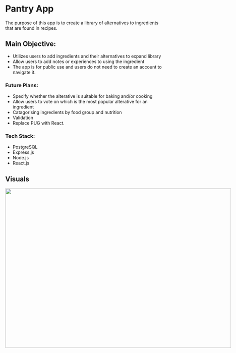 # Pantry App

The purpose of this app is to create a library of alternatives to ingredients that are found in recipes.

## Main Objective:
  - Utilizes users to add ingredients and their alternatives to expand library
  - Allow users to add notes or experiences to using the ingredient
  - The app is for public use and users do not need to create an account to navigate it.

### Future Plans:
  - Specify whether the alterative is suitable for baking and/or cooking
  - Allow users to vote on which is the most popular alterative for an ingredient
  - Catagorising ingredients by food group and nutrition
  - Validation
  - Replace PUG with React.
  
### Tech Stack:
  - PostgreSQL
  - Express.js
  - Node.js
  - React.js
  
## Visuals
<div style="display: flex; flex-direction: row; align-content: space-between; width:fit-content; ">
  <img src="client/src/shared/images/mobile-view.png" width="716" height="506" />
</div>
